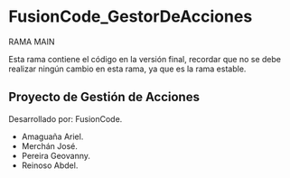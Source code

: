 # FusionCode_GestorDeAcciones

RAMA MAIN  

Esta rama contiene el código en la versión final, recordar que no se debe realizar ningún cambio en esta rama, ya que es la rama estable.

## Proyecto de Gestión de Acciones
Desarrollado por: FusionCode.
- Amaguaña Ariel.
- Merchán José.
- Pereira Geovanny.
- Reinoso Abdel.

